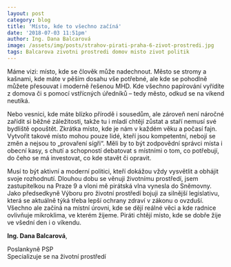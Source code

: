 ```yaml
---
layout: post
category: blog
title: 'Místo, kde to všechno začíná'
date: '2018-07-03 11:51pm'
author: Ing. Dana Balcarová
image: /assets/img/posts/strahov-pirati-praha-6-zivot-prostredi.jpg
tags: Balcarova zivotni prostredi domov misto zivot politik
---
```

Máme vizi: místo, kde se člověk může nadechnout. Město se stromy a kašnami, kde máte v pěším dosahu vše potřebné, ale kde se pohodlně můžete přesouvat i moderně řešenou MHD. Kde všechno papírování vyřídíte z domova či s pomocí vstřícných úředníků – tedy město, odkud se na víkend neutíká. 

Nebo vesnici, kde máte blízko přírodě i sousedům, ale zároveň není náročné zařídit si běžné záležitosti, takže tu i mladí chtějí zůstat a staří nemusí své bydliště opouštět. Zkrátka místo, kde je nám v každém věku a počasí fajn. Vytvořit takové místo mohou pouze lidé, kteří jsou kompetentní, nebojí se změn a nejsou to „provaření sígři“. Měli by to být zodpovědní správci místa i obecní kasy, s chutí a schopností debatovat s místními o tom, co potřebují, do čeho se má investovat, co kde stavět či opravit. 

Musí to být aktivní a moderní politici, kteří dokážou vždy vysvětlit a obhájit svoje rozhodnutí. Dlouhou dobu se věnuji životnímu prostředí, jsem zastupitelkou na Praze 9 a vloni mě pirátská vlna vynesla do Sněmovny. Jako předsedkyně Výboru pro životní prostředí bojuji za silnější legislativu, která se aktuálně týká třeba lepší ochrany zdraví v zákonu o ovzduší. Všechno ale začíná na místní úrovni, kde se dějí reálné věci a kde radnice ovlivňuje mikroklima, ve kterém žijeme. Piráti chtějí místo, kde se dobře žije ve všední den i o víkendu.

**Ing. Dana Balcarová**,

Poslankyně PSP\
Specializuje se na životní prostředí
